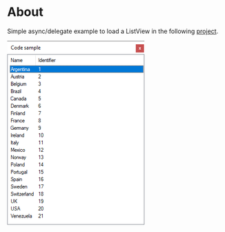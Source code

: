 ﻿# About

Simple async/delegate example to load a ListView in the following [project](https://github.com/karenpayneoregon/code-samples-csharp/tree/master/IteratingCodeSample).

![screen](../assets/iterateListView.png)